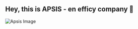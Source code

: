 ## Hey, this is APSIS - en efficy company 👋

![Apsis Image](https://mb.cision.com/Public/2686/3402836/a3f67cb44d809308_800x800ar.png)
